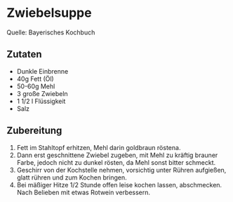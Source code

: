 # Zwiebelsuppe

Quelle: Bayerisches Kochbuch

## Zutaten

* Dunkle Einbrenne
* 40g Fett (Öl)
* 50-60g Mehl
* 3 große Zwiebeln
* 1 1/2 l Flüssigkeit
* Salz

## Zubereitung

1. Fett im Stahltopf erhitzen, Mehl darin goldbraun röstena.
2. Dann erst geschnittene Zwiebel zugeben, mit Mehl zu kräftig brauner Farbe,
   jedoch nicht zu dunkel rösten, da Mehl sonst bitter schmeckt.
3. Geschirr von der Kochstelle nehmen, vorsichtig unter Rühren aufgießen, glatt
   rühren und zum Kochen bringen.
4. Bei mäßiger Hitze 1/2 Stunde offen leise kochen lassen, abschmecken. 
   Nach Belieben mit etwas Rotwein verbessern.
